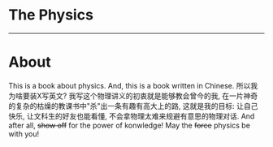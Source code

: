 # The Physics
----------
# About
This is a book about physics. And, this is a book written in Chinese. 所以我为啥要装X写英文? 我写这个物理讲义的初衷就是能够教会曾今的我, 在一片神奇的复杂的枯燥的教课书中"杀"出一条有趣有高大上的路, 这就是我的目标: 让自己快乐, 让文科生的好友也能看懂, 不会拿物理太难来规避有意思的物理对话. And after all, ~~show off~~ for the power of konwledge! May the ~~force~~ physics be with you!
